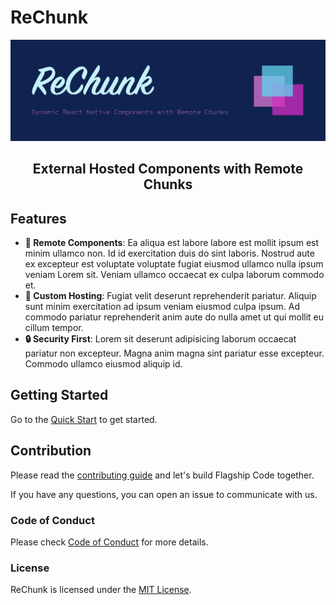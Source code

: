 # ReChunk

<picture>
  <img alt="ReChunk Banner" src="./.github/assets/banner.png">
</picture>

<h2 align="center">External Hosted Components with Remote Chunks</h2>

## Features

- **🚀 Remote Components**: Ea aliqua est labore labore est mollit ipsum est minim ullamco non. Id id exercitation duis do sint laboris. Nostrud aute ex excepteur est voluptate voluptate fugiat eiusmod ullamco nulla ipsum veniam Lorem sit. Veniam ullamco occaecat ex culpa laborum commodo et.
- **🎨 Custom Hosting**: Fugiat velit deserunt reprehenderit pariatur. Aliquip sunt minim exercitation ad ipsum veniam eiusmod culpa ipsum. Ad commodo pariatur reprehenderit anim aute do nulla amet ut qui mollit eu cillum tempor.
- **🔒 Security First**: Lorem sit deserunt adipisicing laborum occaecat pariatur non excepteur. Magna anim magna sint pariatur esse excepteur. Commodo ullamco eiusmod aliquip id.

## Getting Started

Go to the [Quick Start](https://rechunk.dev/) to get started.

## Contribution

Please read the [contributing guide](./CONTRIBUTING.md) and let's build Flagship Code together.

If you have any questions, you can open an issue to communicate with us.

### Code of Conduct

Please check [Code of Conduct](./CODE_OF_CONDUCT.md) for more details.

### License

ReChunk is licensed under the [MIT License](./LICENSE).
